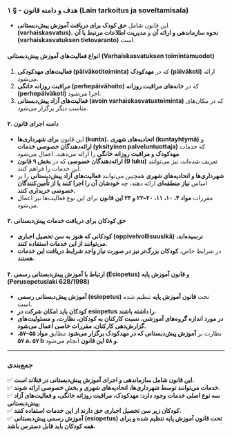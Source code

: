 ### **۱ § - هدف و دامنه قانون (Lain tarkoitus ja soveltamisala)**  

- این قانون شامل **حق کودک برای دریافت آموزش پیش‌دبستانی (varhaiskasvatus)**، **نحوه سازماندهی و ارائه آن** و **مدیریت اطلاعات مرتبط با آن (varhaiskasvatuksen tietovaranto)** است.  

#### **انواع فعالیت‌های آموزش پیش‌دبستانی (Varhaiskasvatuksen toimintamuodot)**  
1. **فعالیت‌های مهدکودکی (päiväkotitoiminta)** که در **مهدکودک (päiväkoti)** ارائه می‌شود.  
2. **مراقبت روزانه خانگی (perhepäivähoito)** که در **خانه‌های مراقبت روزانه (perhepäiväkoti)** اجرا می‌شود.  
3. **فعالیت‌های آزاد پیش‌دبستانی (avoin varhaiskasvatustoiminta)** که در مکان‌های مناسب دیگر برگزار می‌شود.  

#### **۲. دامنه اجرای قانون**  
- این قانون **برای شهرداری‌ها (kunta)**، **اتحادیه‌های شهری (kuntayhtymä)** و **ارائه‌دهندگان خصوصی خدمات (yksityinen palveluntuottaja)** که خدمات **مهدکودک و مراقبت روزانه خانگی** را ارائه می‌دهند، اعمال می‌شود.  
- **ارائه‌دهندگان خصوصی** که در **بخش ۹ قانون (9 luku)** تعریف شده‌اند، نیز می‌توانند این خدمات را فراهم کنند.  
- **شهرداری‌ها و اتحادیه‌های شهری** همچنین می‌توانند **فعالیت‌های آزاد پیش‌دبستانی** را بر اساس **نیاز منطقه‌ای** ارائه دهند، چه **خودشان آن را اجرا کنند یا از تأمین‌کنندگان خصوصی خریداری کنند.**  
- مقررات **مواد ۴، ۱۰، ۱۱، ۲۰–۲۲ و ۲۴ این قانون** برای این نوع فعالیت‌ها نیز اعمال می‌شود.  

#### **۳. حق کودکان برای دریافت خدمات پیش‌دبستانی**  
- **کودکانی که هنوز به سن تحصیل اجباری (oppivelvollisuusikä) نرسیده‌اند، می‌توانند از این خدمات استفاده کنند.**  
- در شرایط خاص، **کودکان بزرگ‌تر نیز در صورت نیاز واجد شرایط دریافت این خدمات هستند.**  

#### **۴. ارتباط با آموزش پیش‌دبستانی رسمی (Esiopetus) و قانون آموزش پایه (Perusopetuslaki 628/1998)**  
- **آموزش پیش‌دبستانی رسمی (esiopetus)** تحت **قانون آموزش پایه** تنظیم شده است.  
- **کودکان باید امکان شرکت در esiopetus را داشته باشند.**  
- **در مورد اندازه گروه‌های آموزشی، نسبت کارکنان به کودکان، نظارت، و مسئولیت‌های گزارش‌دهی کارکنان، مقررات خاصی اعمال می‌شود.**  
- نظارت بر **آموزش پیش‌دبستانی که در مهدکودک برگزار می‌شود** مطابق **مواد ۵۵–۵۷، ۵۷ a، ۵۷ b و ۵۸ این قانون** انجام می‌شود.  

---

### **جمع‌بندی**  
✅ **این قانون شامل سازماندهی و اجرای آموزش پیش‌دبستانی در فنلاند است.**  
✅ **خدمات می‌توانند توسط شهرداری‌ها، اتحادیه‌های شهری و بخش خصوصی ارائه شوند.**  
✅ **سه نوع اصلی خدمات وجود دارد: مهدکودک، مراقبت روزانه خانگی، و فعالیت‌های آزاد پیش‌دبستانی.**  
✅ **کودکان زیر سن تحصیل اجباری حق دارند از این خدمات استفاده کنند.**  
✅ **آموزش رسمی پیش‌دبستانی (esiopetus) تحت قانون آموزش پایه تنظیم شده و برای همه کودکان باید قابل دسترس باشد.**